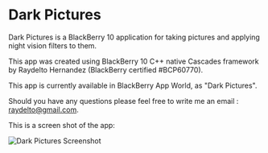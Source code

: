 # Dark Pictures

Dark Pictures is a BlackBerry 10 application for taking pictures and applying night vision filters to them.

This app was created using BlackBerry 10 C++ native Cascades framework by Raydelto Hernandez (BlackBerry certified #BCP60770). 

This app is currently available in BlackBerry App World, as "Dark Pictures".

Should you have any questions please feel free to write me an email : raydelto@gmail.com.

This is a screen shot of the app:

![Dark Pictures Screenshot](http://raydelto.org/dark.png)
